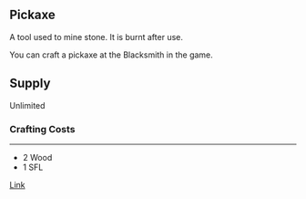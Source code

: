 ## Pickaxe

A tool used to mine stone. It is burnt after use.

You can craft a pickaxe at the Blacksmith in the game.

## Supply

Unlimited

### Crafting Costs

---

- 2 Wood
- 1 SFL

[Link](https://docs.sunflower-land.com/player-guides/resource-gathering#tools)
